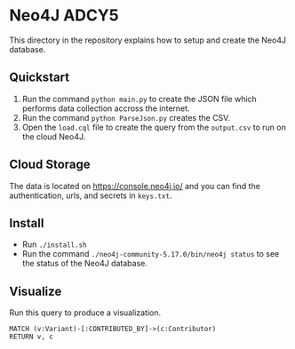 # Neo4J ADCY5
This directory in the repository explains how to setup and create the Neo4J database.

## Quickstart

1. Run the command `python main.py` to create the JSON file which performs data collection accross the internet.
2. Run the command `python ParseJson.py` creates the CSV.
3. Open the `load.cql` file to create the query from the `output.csv` to run on the cloud Neo4J.

## Cloud Storage
The data is located on https://console.neo4j.io/ and you can find the authentication, urls, and secrets in `keys.txt`.

## Install
- Run `./install.sh`
- Run the command `./neo4j-community-5.17.0/bin/neo4j status` to see the status of the Neo4J database.

## Visualize

Run this query to produce a visualization.

```cypher
MATCH (v:Variant)-[:CONTRIBUTED_BY]->(c:Contributor)
RETURN v, c
```